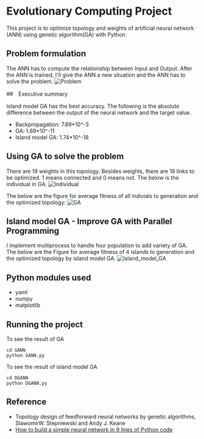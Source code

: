 # Evolutionary Computing Project 

This project is to opitmize topology and weights of artificial neural network (ANN) using genetic algorithm(GA) with Python.

## Problem formulation

The ANN has to compute the relationship between Input and Output. After the ANN is trained, I'll give the ANN a new situation and the ANN has to solve the problem.
![Problem](https://github.com/LukeLinn/EV_project/blob/master/Figure/problem.png)

##　Executive summary

Island model GA has the best accuracy. The following is the absolute difference between the output of the neural network and the target value.

* Backpropagation: 7.89*10^-3
* GA: 1.69*10^-11
* Island model GA: 1.74*10^-18

## Using GA to solve the problem

There are 19 weights in this topology. Besides weights, there are 19 links to be optimized. 1 means connected and 0 means not. The below is the individual in GA.
![Individual](https://github.com/LukeLinn/EV_project/blob/master/Figure/individual.png)

The below are the figure for average fitness of all indivials to generation and the optimized topology:
![GA](https://github.com/LukeLinn/EV_project/blob/master/Figure/GANN.png)

## Island model GA - Improve GA with Parallel Programming

I implement multiprocess to handle four population to add variety of GA. The below are the Figure for average fitness of 4 islands to generation and the optimized topology by island model GA.
![Island_model_GA](https://github.com/LukeLinn/EV_project/blob/master/Figure/DGANN.png)

## Python modules used

* yaml
* numpy
* matplotlib

## Running the project

To see the result of GA
```
cd GANN
python GANN.py
```

To see the result of island model GA
```
cd DGANN
python DGANN.py
```

## Reference

* Topology design of feedforward neural networks by genetic algorithms, SlawomirW. Stepniewski and Andy J. Keane
* [How to build a simple neural network in 9 lines of Python code](https://medium.com/technology-invention-and-more/how-to-build-a-simple-neural-network-in-9-lines-of-python-code-cc8f23647ca1)